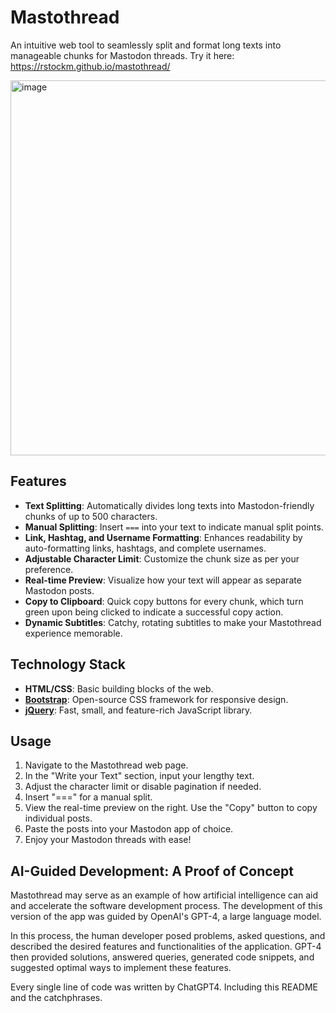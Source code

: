 # Mastothread

An intuitive web tool to seamlessly split and format long texts into manageable chunks for Mastodon threads.
Try it here: https://rstockm.github.io/mastothread/

<img width="600" alt="image" src="https://github.com/rstockm/mastothread/assets/3195116/6e97e506-e4cb-4672-ab22-6e551b01de56">


## Features

- **Text Splitting**: Automatically divides long texts into Mastodon-friendly chunks of up to 500 characters.
- **Manual Splitting**: Insert `===` into your text to indicate manual split points.
- **Link, Hashtag, and Username Formatting**: Enhances readability by auto-formatting links, hashtags, and complete usernames.
- **Adjustable Character Limit**: Customize the chunk size as per your preference.
- **Real-time Preview**: Visualize how your text will appear as separate Mastodon posts.
- **Copy to Clipboard**: Quick copy buttons for every chunk, which turn green upon being clicked to indicate a successful copy action.
- **Dynamic Subtitles**: Catchy, rotating subtitles to make your Mastothread experience memorable.

## Technology Stack

- **HTML/CSS**: Basic building blocks of the web.
- [**Bootstrap**](https://getbootstrap.com/): Open-source CSS framework for responsive design.
- [**jQuery**](https://jquery.com/): Fast, small, and feature-rich JavaScript library.

## Usage

1. Navigate to the Mastothread web page.
2. In the "Write your Text" section, input your lengthy text.
3. Adjust the character limit or disable pagination if needed.
4. Insert "===" for a manual split.
5. View the real-time preview on the right. Use the "Copy" button to copy individual posts.
6. Paste the posts into your Mastodon app of choice.
7. Enjoy your Mastodon threads with ease!

## AI-Guided Development: A Proof of Concept

Mastothread may serve as an example of how artificial intelligence can aid and accelerate the software development process. The development of this version of the app was guided by OpenAI's GPT-4, a large language model.

In this process, the human developer posed problems, asked questions, and described the desired features and functionalities of the application. GPT-4 then provided solutions, answered queries, generated code snippets, and suggested optimal ways to implement these features.

Every single line of code was written by ChatGPT4.
Including this README and the catchphrases.
